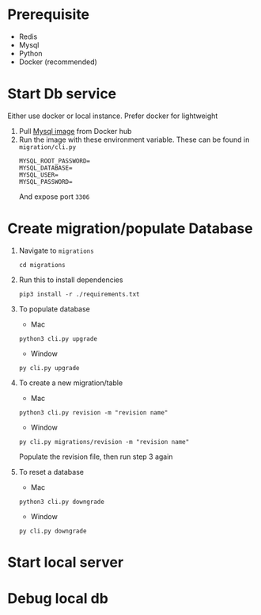 # Prerequisite

- Redis
- Mysql
- Python
- Docker (recommended)

# Start Db service

Either use docker or local instance. Prefer docker for lightweight

1. Pull [Mysql image](https://hub.docker.com/_/mysql) from Docker hub
2. Run the image with these environment variable. These can be found in `migration/cli.py` 
   ```agsl
   MYSQL_ROOT_PASSWORD=
   MYSQL_DATABASE=
   MYSQL_USER=
   MYSQL_PASSWORD=
   ```
   And expose port `3306`

# Create migration/populate Database
1. Navigate to `migrations` 
   
   ```agsl
   cd migrations
   ```

2. Run this to install dependencies
    ```
    pip3 install -r ./requirements.txt
    ```
3. To populate database

   - Mac
    ```agsl
    python3 cli.py upgrade
    ```
   - Window
   ```agsl
   py cli.py upgrade
   ```

4. To create a new migration/table

   - Mac
    ```agsl
    python3 cli.py revision -m "revision name"
    ```
   - Window
   ```agsl
   py cli.py migrations/revision -m "revision name"
   ```
   Populate the revision file, then run step 3 again

4. To reset a database

   - Mac
    ```agsl
    python3 cli.py downgrade
    ```
   - Window
   ```agsl
   py cli.py downgrade
   ```
   
# Start local server

# Debug local db